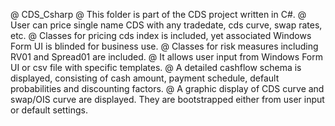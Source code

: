 @ CDS_Csharp
@ This folder is part of the CDS project written in C#. 
@ User can price single name CDS with any tradedate, cds curve, swap rates, etc.
@ Classes for pricing cds index is included, yet associated Windows Form UI is blinded for business use.
@ Classes for risk measures including RV01 and Spread01 are included.
@ It allows user input from Windows Form UI or csv file with specific templates.
@ A detailed cashflow schema is displayed, consisting of cash amount, payment schedule, default probabilities and discounting factors.
@ A graphic display of CDS curve and swap/OIS curve are displayed. They are bootstrapped either from user input or default settings.
